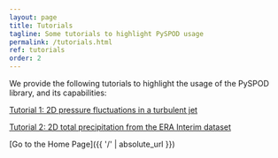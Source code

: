 ```yaml
---
layout: page
title: Tutorials
tagline: Some tutorials to highlight PySPOD usage
permalink: /tutorials.html
ref: tutorials
order: 2
---
```


We provide the following tutorials to highlight the
usage of the PySPOD library, and its capabilities:

[Tutorial 1: 2D pressure fluctuations in a turbulent jet](./tutorials/tutorial1)

[Tutorial 2: 2D total precipitation from the ERA Interim dataset](./tutorials/tutorial2)




[Go to the Home Page]({{ '/' | absolute_url }})
